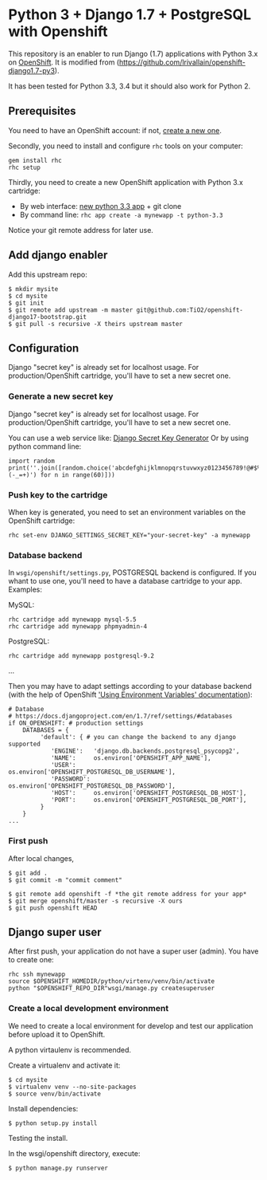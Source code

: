 Python 3 + Django 1.7 + PostgreSQL with Openshift
===================================================


This repository is an enabler to run Django (1.7) applications with Python 3.x on [OpenShift](https://openshift.redhat.com/). It is modified from (https://github.com/lrivallain/openshift-django1.7-py3).

It has been tested for Python 3.3, 3.4 but it should also work for Python 2. 

Prerequisites
-------------

You need to have an OpenShift account: if not, [create a new one](https://www.openshift.com/app/account/new).

Secondly, you need to install and configure `rhc` tools on your computer:

    gem install rhc
    rhc setup

Thirdly, you need to create a new OpenShift application with Python 3.x cartridge: 
- By web interface: [new python 3.3 app](https://openshift.redhat.com/app/console/application_type/cart!python-3.3) + git clone
- By command line: `rhc app create -a mynewapp -t python-3.3`

Notice your git remote address for later use.

Add django enabler
------------------

Add this upstream repo:

    $ mkdir mysite
    $ cd mysite
    $ git init
    $ git remote add upstream -m master git@github.com:TiO2/openshift-django17-bootstrap.git
    $ git pull -s recursive -X theirs upstream master

Configuration
-------------

Django "secret key" is already set for localhost usage. For production/OpenShift cartridge, you'll have to set a new secret one.

### Generate a new secret key

Django "secret key" is already set for localhost usage. For production/OpenShift cartridge, you'll have to set a new secret one.

You can use a web service like: [Django Secret Key Generator](http://www.miniwebtool.com/django-secret-key-generator/)
Or by using python command line:  

    import random
    print(''.join([random.choice('abcdefghijklmnopqrstuvwxyz0123456789!@#$%^&*(-_=+)') for n in range(60)]))

### Push key to the cartridge

When key is generated, you need to set an environment variables on the OpenShift cartridge:

    rhc set-env DJANGO_SETTINGS_SECRET_KEY="your-secret-key" -a mynewapp

### Database backend

In `wsgi/openshift/settings.py`, POSTGRESQL backend is configured. If you whant to use one, you'll need to have a database cartridge to your app. Examples:

MySQL:

    rhc cartridge add mynewapp mysql-5.5
    rhc cartridge add mynewapp phpmyadmin-4

PostgreSQL:

    rhc cartridge add mynewapp postgresql-9.2

...

Then you may have to adapt settings according to your database backend (with the help of OpenShift ['Using Environment Variables' documentation](https://developers.openshift.com/en/managing-environment-variables.html)):

```
# Database
# https://docs.djangoproject.com/en/1.7/ref/settings/#databases
if ON_OPENSHIFT: # production settings
    DATABASES = {
         'default': { # you can change the backend to any django supported
            'ENGINE':   'django.db.backends.postgresql_psycopg2',
            'NAME':     os.environ['OPENSHIFT_APP_NAME'],
            'USER':     os.environ['OPENSHIFT_POSTGRESQL_DB_USERNAME'],
            'PASSWORD': os.environ['OPENSHIFT_POSTGRESQL_DB_PASSWORD'],
            'HOST':     os.environ['OPENSHIFT_POSTGRESQL_DB_HOST'],
            'PORT':     os.environ['OPENSHIFT_POSTGRESQL_DB_PORT'],
         }
    }
...
```

### First push

After local changes, 

    $ git add .
    $ git commit -m "commit comment"

    $ git remote add openshift -f *the git remote address for your app*
    $ git merge openshift/master -s recursive -X ours 
    $ git push openshift HEAD


Django super user
-----------------
After first push, your application do not have a super user (admin). You have to create one:

    rhc ssh mynewapp
    source $OPENSHIFT_HOMEDIR/python/virtenv/venv/bin/activate
    python "$OPENSHIFT_REPO_DIR"wsgi/manage.py createsuperuser
    
    
### Create a local development environment

We need to create a local environment for develop and test our application before upload it to OpenShift.

A python virtaulenv is recommended. 

Create a virtualenv and activate it:

    $ cd mysite
    $ virtualenv venv --no-site-packages
    $ source venv/bin/activate


Install dependencies: 

    $ python setup.py install

Testing the install.

In the wsgi/openshift directory, execute:

    $ python manage.py runserver
    



    
